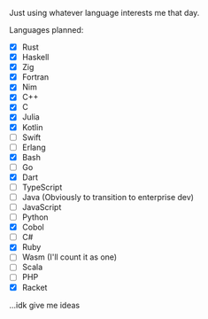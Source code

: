 Just using whatever language interests me that day.

Languages planned:

- [x] Rust
- [x] Haskell
- [x] Zig
- [x] Fortran
- [x] Nim
- [x] C++
- [x] C
- [x] Julia
- [x] Kotlin
- [ ] Swift
- [ ] Erlang
- [x] Bash
- [ ] Go
- [x] Dart
- [ ] TypeScript
- [ ] Java (Obviously to transition to enterprise dev)
- [ ] JavaScript
- [ ] Python
- [x] Cobol
- [ ] C#
- [x] Ruby
- [ ] Wasm (I'll count it as one)
- [ ] Scala
- [ ] PHP
- [x] Racket

...idk give me ideas
